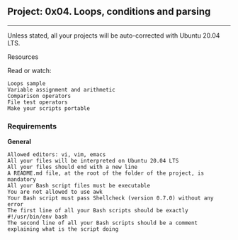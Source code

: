 ## Project: 0x04. Loops, conditions and parsing
***
Unless stated, all your projects will be auto-corrected with Ubuntu 20.04 LTS.

Resources

Read or watch:

    Loops sample
    Variable assignment and arithmetic
    Comparison operators
    File test operators
    Make your scripts portable

### Requirements
__General__

    Allowed editors: vi, vim, emacs
    All your files will be interpreted on Ubuntu 20.04 LTS
    All your files should end with a new line
    A README.md file, at the root of the folder of the project, is mandatory
    All your Bash script files must be executable
    You are not allowed to use awk
    Your Bash script must pass Shellcheck (version 0.7.0) without any error
    The first line of all your Bash scripts should be exactly #!/usr/bin/env bash
    The second line of all your Bash scripts should be a comment explaining what is the script doing

